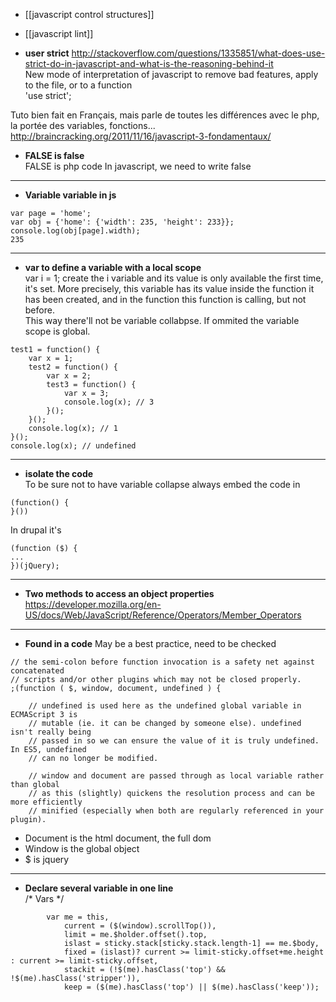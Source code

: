 * [[javascript control structures]]   
* [[javascript lint]]

* **user strict** 
http://stackoverflow.com/questions/1335851/what-does-use-strict-do-in-javascript-and-what-is-the-reasoning-behind-it    
New mode of interpretation of javascript to remove bad features, apply to the file, or to a function     
'use strict';

Tuto bien fait en Français, mais parle de toutes les différences avec le php, la portée des variables, fonctions...   
http://braincracking.org/2011/11/16/javascript-3-fondamentaux/   

* **FALSE is false**   
FALSE is php code
In javascript, we need to write false   

***

* **Variable variable in js**   
```
var page = 'home';
var obj = {'home': {'width': 235, 'height': 233}};
console.log(obj[page].width);
235
```

***

* **var to define a variable with a local scope**   
var i = 1; create the i variable and its value is only available the first time, it's set.
More precisely, this variable has its value inside the function it has been created, and in the function this function is calling, but not before.   
This way there'll not be variable collabpse. If ommited the variable scope is global.

```
test1 = function() {
	var x = 1;
	test2 = function() {
		var x = 2;
		test3 = function() {
			var x = 3;
			console.log(x); // 3
		}();
	}();
	console.log(x); // 1
}();
console.log(x); // undefined
```

***

* **isolate the code**   
To be sure not to have variable collapse always embed the code in 
```
(function() { 
}()) 
```
In drupal it's   
```
(function ($) {
...
})(jQuery);
```

***
* **Two methods to access an object properties**
https://developer.mozilla.org/en-US/docs/Web/JavaScript/Reference/Operators/Member_Operators

***

* **Found in a code** May be a best practice, need to be checked

````
// the semi-colon before function invocation is a safety net against concatenated
// scripts and/or other plugins which may not be closed properly.
;(function ( $, window, document, undefined ) {

	// undefined is used here as the undefined global variable in ECMAScript 3 is
	// mutable (ie. it can be changed by someone else). undefined isn't really being
	// passed in so we can ensure the value of it is truly undefined. In ES5, undefined
	// can no longer be modified.

	// window and document are passed through as local variable rather than global
	// as this (slightly) quickens the resolution process and can be more efficiently
	// minified (especially when both are regularly referenced in your plugin).
````

* Document is the html document, the full dom    
* Window is the global object    
* $ is jquery  

***

* **Declare several variable in one line**    
/* Vars */
````
		var me = this,
			current = ($(window).scrollTop()),
			limit = me.$holder.offset().top,
			islast = sticky.stack[sticky.stack.length-1] == me.$body,
			fixed = (islast)? current >= limit-sticky.offset+me.height : current >= limit-sticky.offset,
			stackit = (!$(me).hasClass('top') && !$(me).hasClass('stripper')),
			keep = ($(me).hasClass('top') || $(me).hasClass('keep')); 
````
